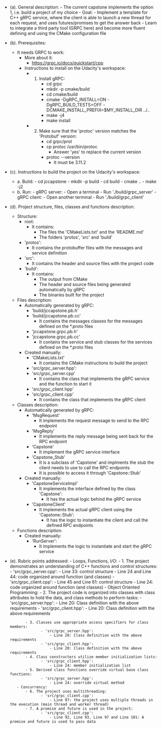 - (a). General description:
         - The current capstone implements the option 1, i.e. build a project of my choice
         - Goal:
             - Implement a template for C++ gRPC service, where the client is able to launch
               a new thread for each request, and uses futures/promises to get the answer back
             - Learn to integrate a third party tool (GRPC here) and become more fluent defining
               and using the CMake configuration file

- (b). Prerequisites:
    - It needs GRPC to work:
        - More about it:
            - https://grpc.io/docs/quickstart/cpp
        - Instructions to install on the Udacity's workspace:
            - 1. Install gRPC:
                   - cd grpc
                   - mkdir -p cmake/build
                   - cd cmake/build
                   - cmake -DgRPC_INSTALL=ON -DgRPC_BUILD_TESTS=OFF -DCMAKE_INSTALL_PREFIX=$MY_INSTALL_DIR ../..
                   - make -j4
                   - make install
            - 2. Make sure that the 'protoc' version matches the 'Protobuf' version:
                   - cd grpc/prot
                   - cp protoc /usr/bin/protoc
                       - Answer 'yes' to replace the current version
                   - protoc --version
                       - It must be 3.11.2
               
            
- (c). Instructions to build the project on the Udacity's workspace:
    - a. Build:
           - cd jccapstone
           - mkdir -p build
           - cd build
           - cmake ..
           - make -j2
    - b. Run:
           - gRPC server:
               - Open a terminal
               - Run './build/grpc_server'
           - gRPC client:
               - Open another terminal
               - Run './build/grpc_client'


- (d). Project structure, files, classes and functions description:
    - Structure:
        - root:
            - It contains:
                - The files the 'CMakeLists.txt' and the 'README.md'
                - The folders 'protos', 'src' and 'build'
        - 'protos':
            - It contains the protobuffer files with the messages and service definition
        - 'src':
            - It contains the header and source files with the project code
        - 'build':
            - It contains:
                - The output from CMake
                - The header and source files being generated automatically by gRPC
                - The binaries built for the project
    - Files description:
        - Automatically generated by gRPC:
            - 'build/jccapstone.pb.h'
            - 'build/jccapstone.pb.cc'
                - It contains the messages classes for the messages defined on the *.proto files
            - 'jccapstone.grpc.pb.h'
            - 'jccapstone.grpc.pb.cc'
                - It contains the service and stub classes for the services defined on the *.proto files
        - Created manually:
            - 'CMakeLists.txt'
                - It contains the CMake instructions to build the project
            - 'src/grpc_server.hpp':
            - 'src/grpc_server.cpp'
                - It contains the class that implements the gRPC service and the function to start it
            - 'src/grpc_client.hpp'
            - 'src/grpc_client.cpp'
                - It contains the class that implements the gRPC client
    - Classes description:
        - Automatically generated by gRPC:
            - 'MsgRequest'
                 - It implements the request message to send to the RPC endpoint
            - 'MsgReply'
                - It implements the reply message being sent back for the RPC endpoint
            - 'Capstone'
                - It implement the gRPC service interface
            - 'Capstone_Stub'
                - It is a subclass of 'Capstone' and implments the stub the client
                  needs to use to call the RPC endpoints
                - It is possible to access it through 'Capstone::Stub'
        - Created manually:
            - 'CapstoneServiceImpl'
                - It implements the interface defined by the class 'Capstone':
                    - It has the actual logic behind the gRPC service
            - 'CapstoneClient'
                - It implements the actual gRPC client using the 'Capstone::Stub':
                    - It has the logic to instantiate the client and call the defined
                      RPC endpoints 
    - Functions description:
        - Created manually:
            - 'RunServer':
                - It implements the logic to instantiate and start the gRPC service

- (e). Rubric points addressed:
         - Loops, Functions, I/O:
             - 1. The project demonstrates an understanding of C++ functions and control structures:
                    - 'src/grpc_server.cpp':
                        - Line 33: control structure
                        - Line 24 and Line 44: code organized around function (and classes) 
                    - 'src/grpc_client.cpp':
                        - Line 45 and Line 61: control structure
                        - Line 24: code organized around function (and classes)
         - Object Oriented Programming:
             - 2. The project code is organized into classes with class attributes to hold the data, 
                  and class methods to perform tasks:
                    - 'src/grpc_server.hpp':
                        - Line 20: Class definition with the above requirements
                    - 'src/grpc_client.hpp':
                        - Line 20: Class definition with the above requirements

             - 3. Classes use appropriate access specifiers for class members:
                    - 'src/grpc_server.hpp':
                        - Line 20: Class definition with the above requirements
                    - 'src/grpc_client.hpp':
                        - Line 20: Class definition with the above requirements
             - 4. Class constructors utilize member initialization lists:
                    - 'src/grpc_client.hpp':
                        - Line 24: member initialization list
             - 5. Derived class functions override virtual base class functions:
                    - 'src/grpc_server.hpp':
                        - Line 24: override virtual method
         - Concurrency:
             - 6. The project uses multithreading:
                    - 'src/grpc_client.cpp':
                        - Line 97: the project uses multiple threads in the execution (main thread and worker thread)
             - 7. A promise and future is used in the project:
                    - 'src/grpc_client.cpp':
                        - Line 92, Line 93, Line 97 and Line 101: A promise and future is used to pass data  
